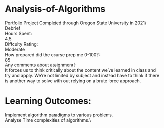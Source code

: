 # Analysis-of-Algorithms
Portfolio Project Completed through Oregon State University in 2021\\
Debrief\
Hours Spent: \
  4.5\
Diffculty Rating: \
  Moderate\
How prepared did the course prep me 0-100?: \
  85\
Any comments about assignment? \
  It forces us to think critically about the content we’ve learned in class and try and apply. We’re not
  limited by subject and instead have to think if there is another way to solve with out relying on a brute
  force approach. 
# Learning Outcomes:
 Implement algorithm paradigms to various problems.\
 Analyse Time complexities of algorithms.\
 
